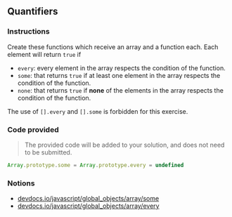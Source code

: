 ## Quantifiers

### Instructions

Create these functions which receive an array and a function each. Each element will return `true` if
- `every`: every element in the array respects the condition of the function.
- `some`: that returns `true` if at least one element in the array respects the condition of the function.
- `none`: that returns `true` if **none** of the elements in the array respects the condition of the function.

The use of `[].every` and `[].some` is forbidden for this exercise.

### Code provided

> The provided code will be added to your solution, and does not need to be submitted.

```js
Array.prototype.some = Array.prototype.every = undefined
```

### Notions

- [devdocs.io/javascript/global_objects/array/some](https://devdocs.io/javascript/global_objects/array/some)
- [devdocs.io/javascript/global_objects/array/every](https://devdocs.io/javascript/global_objects/array/every)

